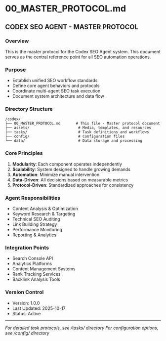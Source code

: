 # 00_MASTER_PROTOCOL.md

## CODEX SEO AGENT - MASTER PROTOCOL

### Overview
This is the master protocol for the Codex SEO Agent system. This document serves as the central reference point for all SEO automation operations.

### Purpose
- Establish unified SEO workflow standards
- Define core agent behaviors and protocols
- Coordinate multi-agent SEO task execution
- Document system architecture and data flow

### Directory Structure
```
/codex/
├── 00_MASTER_PROTOCOL.md       # This file - Master protocol document
├── assets/                      # Media, templates, and resources
├── tasks/                       # Task definitions and workflows
├── config/                      # Configuration files
└── data/                        # Data storage and processing
```

### Core Principles
1. **Modularity**: Each component operates independently
2. **Scalability**: System designed to handle growing demands
3. **Automation**: Minimize manual intervention
4. **Data-Driven**: All decisions based on measurable metrics
5. **Protocol-Driven**: Standardized approaches for consistency

### Agent Responsibilities
- Content Analysis & Optimization
- Keyword Research & Targeting
- Technical SEO Auditing
- Link Building Strategy
- Performance Monitoring
- Reporting & Analytics

### Integration Points
- Search Console API
- Analytics Platforms
- Content Management Systems
- Rank Tracking Services
- Backlink Analysis Tools

### Version Control
- Version: 1.0.0
- Last Updated: 2025-10-17
- Status: Active

---

*For detailed task protocols, see /tasks/ directory*
*For configuration options, see /config/ directory*
